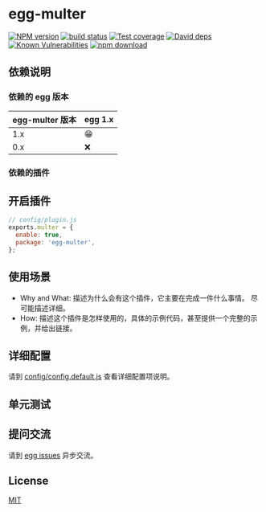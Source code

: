 # egg-multer

[![NPM version][npm-image]][npm-url]
[![build status][travis-image]][travis-url]
[![Test coverage][codecov-image]][codecov-url]
[![David deps][david-image]][david-url]
[![Known Vulnerabilities][snyk-image]][snyk-url]
[![npm download][download-image]][download-url]

[npm-image]: https://img.shields.io/npm/v/egg-multer.svg?style=flat-square
[npm-url]: https://npmjs.org/package/egg-multer
[travis-image]: https://img.shields.io/travis/eggjs/egg-multer.svg?style=flat-square
[travis-url]: https://travis-ci.org/eggjs/egg-multer
[codecov-image]: https://img.shields.io/codecov/c/github/eggjs/egg-multer.svg?style=flat-square
[codecov-url]: https://codecov.io/github/eggjs/egg-multer?branch=master
[david-image]: https://img.shields.io/david/eggjs/egg-multer.svg?style=flat-square
[david-url]: https://david-dm.org/eggjs/egg-multer
[snyk-image]: https://snyk.io/test/npm/egg-multer/badge.svg?style=flat-square
[snyk-url]: https://snyk.io/test/npm/egg-multer
[download-image]: https://img.shields.io/npm/dm/egg-multer.svg?style=flat-square
[download-url]: https://npmjs.org/package/egg-multer

<!--
Description here.
-->

## 依赖说明

### 依赖的 egg 版本

egg-multer 版本 | egg 1.x
--- | ---
1.x | 😁
0.x | ❌

### 依赖的插件
<!--

如果有依赖其它插件，请在这里特别说明。如

- security
- multipart

-->

## 开启插件

```js
// config/plugin.js
exports.multer = {
  enable: true,
  package: 'egg-multer',
};
```

## 使用场景

- Why and What: 描述为什么会有这个插件，它主要在完成一件什么事情。
尽可能描述详细。
- How: 描述这个插件是怎样使用的，具体的示例代码，甚至提供一个完整的示例，并给出链接。

## 详细配置

请到 [config/config.default.js](config/config.default.js) 查看详细配置项说明。

## 单元测试

<!-- 描述如何在单元测试中使用此插件，例如 schedule 如何触发。无则省略。-->

## 提问交流

请到 [egg issues](https://github.com/eggjs/egg/issues) 异步交流。

## License

[MIT](LICENSE)
